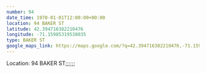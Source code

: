 ```yaml
---
number: 94
date_time: 1970-01-01T12:00:00+00:00
location: 94 BAKER ST
latitude: 42.394716382210476
longitude: -71.15985319538035
type: BAKER ST
google_maps_link: https://maps.google.com/?q=42.394716382210476,-71.15985319538035
---
```


Location: 94 BAKER ST;;;;;;
